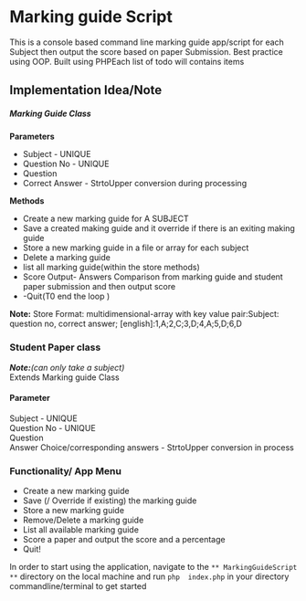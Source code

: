# Marking guide Script

This is a console based command line marking guide app/script for each Subject then output the score based on paper Submission.  Best practice using OOP. Built using PHPEach list of todo will contains items<br>
## Implementation Idea/Note
##### Marking Guide Class
**Parameters**<br>
- Subject - UNIQUE<br>
- Question No - UNIQUE<br>
- Question <br>
- Correct Answer - StrtoUpper conversion during processing

**Methods**
- Create a new marking guide for A SUBJECT
- Save a created making guide and it  override if there is an exiting making guide
- Store a new marking guide in a file or array for each subject
- Delete a marking guide
- list all marking guide(within the store methods)
- Score Output- Answers Comparison from marking guide and student paper submission and then output score
- -Quit(T0 end the loop )

**Note:** Store Format: multidimensional-array with key value pair:Subject: question no, correct answer;
[english]:1,A;2,C;3,D;4,A;5,D;6,D

### Student Paper class
_**Note:**(can only take a subject)_ <br>
Extends Marking guide Class<br>
#### Parameter
Subject - UNIQUE<br>
Question No - UNIQUE<br>
Question <br>
Answer Choice/corresponding answers - StrtoUpper  conversion in process<br>

### Functionality/ App Menu
 - Create a new marking guide
 - Save (/ Override if existing) the marking guide
 - Store a new marking guide 
 - Remove/Delete a marking guide
 - List all available marking guide
 - Score a paper and output the score and a percentage
 - Quit!

In order to start using the application, navigate to the `** MarkingGuideScript **` directory on the local machine and run `php  index.php` in your directory commandline/terminal to get started
